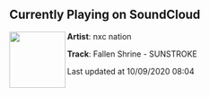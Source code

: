 ## Currently Playing on SoundCloud

[<img align="left" width="100" src="https://i1.sndcdn.com/artworks-v3DxRCfLZJGmHAhH-TByoZw-t50x50.jpg">](https://soundcloud.com/nxcnation/fallen-shrine-sunstroke)

**Artist**: nxc nation 

**Track**: Fallen Shrine - SUNSTROKE

Last updated at 10/09/2020 08:04
